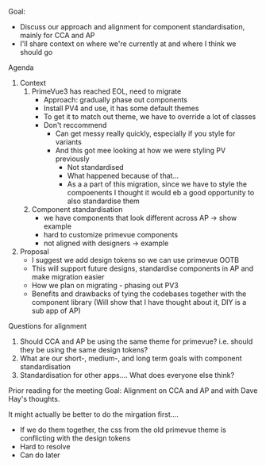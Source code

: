 Goal:
- Discuss our approach and alignment for component standardisation, mainly for CCA and AP
- I'll share context on where we're currently at and where I think we should go

Agenda
1. Context
	1. PrimeVue3 has reached EOL, need to migrate
		- Approach: gradually phase out components
		- Install PV4 and use, it has some default themes
		- To get it to match out theme, we have to override a lot of classes
		- Don't reccommend
			- Can get messy really quickly, especially if you style for variants
			- And this got mee looking at how we were styling PV previously
				- Not standardised
				- What happened because of that...
				- As a a part of this migration, since we have to style the compoenents I thought it would eb a good opportunity to also standardise them
	2. Component standardisation
		- we have components that look different across AP -> show example
		- hard to customize primevue components
		- not aligned with designers -> example
2. Proposal
	- I suggest we add design tokens so we can use primevue OOTB
	- This will support future designs, standardise components in AP and make migration easier
	- How we plan on migrating - phasing out PV3
	- Benefits and drawbacks of tying the codebases together with the component library (Will show that I have thought about it, DIY is a sub app of AP)

Questions for alignment
1. Should CCA and AP be using the same theme for primevue? i.e. should they be using the same design tokens?
2. What are our short-, medium-, and long term goals with component standardisation
3. Standardisation for other apps.... What does everyone else think?

Prior reading for the meeting
Goal: Alignment on CCA and AP and with Dave Hay's thoughts. 


It might actually be better to do the mirgation first....
- If we do them together, the css from the old primevue theme is conflicting with the design tokens
- Hard to resolve
- Can do later